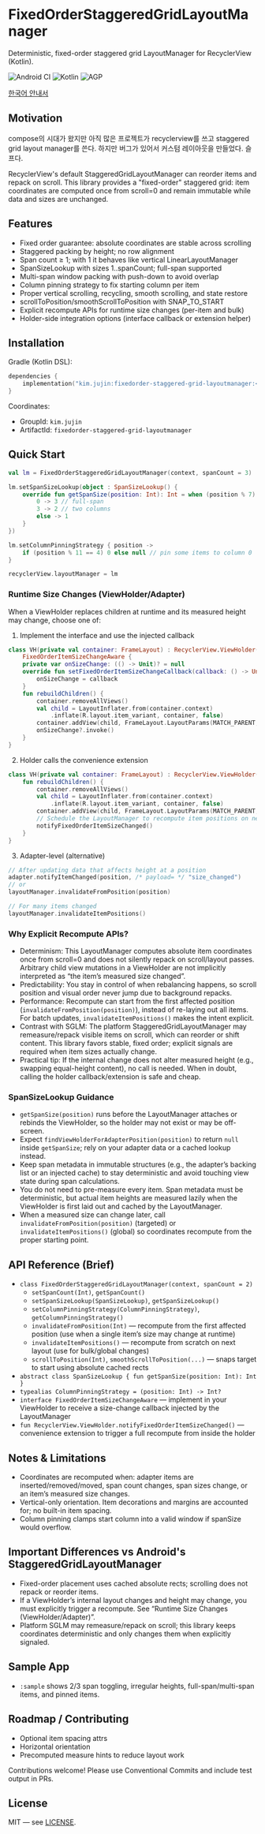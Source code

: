 # FixedOrderStaggeredGridLayoutManager

Deterministic, fixed-order staggered grid LayoutManager for RecyclerView (Kotlin).

![Android CI](https://img.shields.io/badge/android-library-green)
![Kotlin](https://img.shields.io/badge/kotlin-2.0.0-blue)
![AGP](https://img.shields.io/badge/agp-8.5.2-blueviolet)

[한국어 안내서](README.ko.md)

## Motivation
compose의 시대가 왔지만 아직 많은 프로젝트가 recyclerview를 쓰고 staggered grid layout manager를 쓴다. 하지만 버그가 있어서 커스텀 레이아웃을 만들었다. 슬프다.

RecyclerView's default StaggeredGridLayoutManager can reorder items and repack on scroll. This library provides a "fixed-order" staggered grid: item coordinates are computed once from scroll=0 and remain immutable while data and sizes are unchanged.

## Features
- Fixed order guarantee: absolute coordinates are stable across scrolling
- Staggered packing by height; no row alignment
- Span count ≥ 1; with 1 it behaves like vertical LinearLayoutManager
- SpanSizeLookup with sizes 1..spanCount; full-span supported
- Multi-span window packing with push-down to avoid overlap
- Column pinning strategy to fix starting column per item
 - Proper vertical scrolling, recycling, smooth scrolling, and state restore
 - scrollToPosition/smoothScrollToPosition with SNAP_TO_START
 - Explicit recompute APIs for runtime size changes (per-item and bulk)
 - Holder-side integration options (interface callback or extension helper)

## Installation
Gradle (Kotlin DSL):

```kotlin
dependencies {
    implementation("kim.jujin:fixedorder-staggered-grid-layoutmanager:<version>")
}
```

Coordinates:
- GroupId: `kim.jujin`
- ArtifactId: `fixedorder-staggered-grid-layoutmanager`

## Quick Start
```kotlin
val lm = FixedOrderStaggeredGridLayoutManager(context, spanCount = 3)

lm.setSpanSizeLookup(object : SpanSizeLookup() {
    override fun getSpanSize(position: Int): Int = when (position % 7) {
        0 -> 3 // full-span
        3 -> 2 // two columns
        else -> 1
    }
})

lm.setColumnPinningStrategy { position ->
    if (position % 11 == 4) 0 else null // pin some items to column 0
}

recyclerView.layoutManager = lm
```

### Runtime Size Changes (ViewHolder/Adapter)
When a ViewHolder replaces children at runtime and its measured height may change, choose one of:

1) Implement the interface and use the injected callback
```kotlin
class VH(private val container: FrameLayout) : RecyclerView.ViewHolder(container),
    FixedOrderItemSizeChangeAware {
    private var onSizeChange: (() -> Unit)? = null
    override fun setFixedOrderItemSizeChangeCallback(callback: () -> Unit) {
        onSizeChange = callback
    }
    fun rebuildChildren() {
        container.removeAllViews()
        val child = LayoutInflater.from(container.context)
            .inflate(R.layout.item_variant, container, false)
        container.addView(child, FrameLayout.LayoutParams(MATCH_PARENT, WRAP_CONTENT))
        onSizeChange?.invoke()
    }
}
```

2) Holder calls the convenience extension
```kotlin
class VH(private val container: FrameLayout) : RecyclerView.ViewHolder(container) {
    fun rebuildChildren() {
        container.removeAllViews()
        val child = LayoutInflater.from(container.context)
            .inflate(R.layout.item_variant, container, false)
        container.addView(child, FrameLayout.LayoutParams(MATCH_PARENT, WRAP_CONTENT))
        // Schedule the LayoutManager to recompute item positions on next layout
        notifyFixedOrderItemSizeChanged()
    }
}
```

3) Adapter-level (alternative)
```kotlin
// After updating data that affects height at a position
adapter.notifyItemChanged(position, /* payload= */ "size_changed")
// or
layoutManager.invalidateFromPosition(position)

// For many items changed
layoutManager.invalidateItemPositions()
```

### Why Explicit Recompute APIs?
- Determinism: This LayoutManager computes absolute item coordinates once from scroll=0 and does not silently repack on scroll/layout passes. Arbitrary child view mutations in a ViewHolder are not implicitly interpreted as “the item’s measured size changed”.
- Predictability: You stay in control of when rebalancing happens, so scroll position and visual order never jump due to background repacks.
- Performance: Recompute can start from the first affected position (`invalidateFromPosition(position)`), instead of re-laying out all items. For batch updates, `invalidateItemPositions()` makes the intent explicit.
- Contrast with SGLM: The platform StaggeredGridLayoutManager may remeasure/repack visible items on scroll, which can reorder or shift content. This library favors stable, fixed order; explicit signals are required when item sizes actually change.
- Practical tip: If the internal change does not alter measured height (e.g., swapping equal-height content), no call is needed. When in doubt, calling the holder callback/extension is safe and cheap.

### SpanSizeLookup Guidance
- `getSpanSize(position)` runs before the LayoutManager attaches or rebinds the ViewHolder, so the holder may not exist or may be off-screen.
- Expect `findViewHolderForAdapterPosition(position)` to return `null` inside `getSpanSize`; rely on your adapter data or a cached lookup instead.
- Keep span metadata in immutable structures (e.g., the adapter’s backing list or an injected cache) to stay deterministic and avoid touching view state during span calculations.
- You do not need to pre-measure every item. Span metadata must be deterministic, but actual item heights are measured lazily when the ViewHolder is first laid out and cached by the LayoutManager.
- When a measured size can change later, call `invalidateFromPosition(position)` (targeted) or `invalidateItemPositions()` (global) so coordinates recompute from the proper starting point.

## API Reference (Brief)
- `class FixedOrderStaggeredGridLayoutManager(context, spanCount = 2)`
  - `setSpanCount(Int)`, `getSpanCount()`
  - `setSpanSizeLookup(SpanSizeLookup)`, `getSpanSizeLookup()`
  - `setColumnPinningStrategy(ColumnPinningStrategy)`, `getColumnPinningStrategy()`
  - `invalidateFromPosition(Int)` — recompute from the first affected position (use when a single item’s size may change at runtime)
  - `invalidateItemPositions()` — recompute from scratch on next layout (use for bulk/global changes)
  - `scrollToPosition(Int)`, `smoothScrollToPosition(...)` — snaps target to start using absolute cached rects
- `abstract class SpanSizeLookup { fun getSpanSize(position: Int): Int }`
- `typealias ColumnPinningStrategy = (position: Int) -> Int?`
 - `interface FixedOrderItemSizeChangeAware` — implement in your ViewHolder to receive a size-change callback injected by the LayoutManager
- `fun RecyclerView.ViewHolder.notifyFixedOrderItemSizeChanged()` — convenience extension to trigger a full recompute from inside the holder

## Notes & Limitations
- Coordinates are recomputed when: adapter items are inserted/removed/moved, span count changes, span sizes change, or an item’s measured size changes.
- Vertical-only orientation. Item decorations and margins are accounted for; no built-in item spacing.
- Column pinning clamps start column into a valid window if spanSize would overflow.

## Important Differences vs Android's StaggeredGridLayoutManager
- Fixed-order placement uses cached absolute rects; scrolling does not repack or reorder items.
- If a ViewHolder’s internal layout changes and height may change, you must explicitly trigger a recompute. See “Runtime Size Changes (ViewHolder/Adapter)”.
- Platform SGLM may remeasure/repack on scroll; this library keeps coordinates deterministic and only changes them when explicitly signaled.

## Sample App
- `:sample` shows 2/3 span toggling, irregular heights, full-span/multi-span items, and pinned items.

## Roadmap / Contributing
- Optional item spacing attrs
- Horizontal orientation
- Precomputed measure hints to reduce layout work

Contributions welcome! Please use Conventional Commits and include test output in PRs.

## License
MIT — see [LICENSE](LICENSE).
